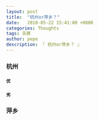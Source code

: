 ```yaml
---
layout: post
title:  "杭州or萍乡？"
date:   2018-05-22 15:41:00 +0800
categories: Thoughts
tags: 买房
author: pepe
description: 『 杭州or萍乡？ 』
---
```

### **杭州**

#### `优`





#### `劣`




### **萍乡**



















